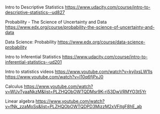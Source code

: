 Intro to Descriptive Statistics
https://www.udacity.com/course/intro-to-descriptive-statistics--ud827

Probability - The Science of Uncertainty and Data
https://www.edx.org/course/probability-the-science-of-uncertainty-and-data

Data Science: Probability
https://www.edx.org/course/data-science-probability

Intro to Inferential Statistics
https://www.udacity.com/course/intro-to-inferential-statistics--ud201

Intro to statistics videos
https://www.youtube.com/watch?v=kyjlxsLW1Is
https://www.youtube.com/watch?v=I10q6fjPxJ0

Calculus
https://www.youtube.com/watch?v=WUvTyaaNkzM&list=PLZHQObOWTQDMsr9K-rj53DwVRMYO3t5Yr

Linear algebra
https://www.youtube.com/watch?v=fNk_zzaMoSs&list=PLZHQObOWTQDPD3MizzM2xVFitgF8hE_ab